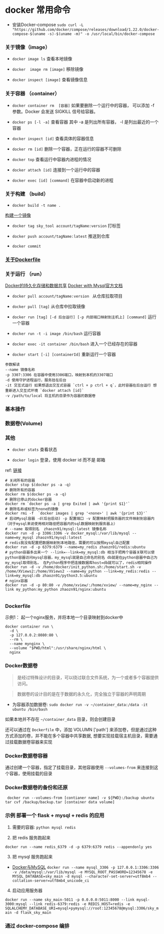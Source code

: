 # docker 常用命令

* 安装Docker-compose
` sudo curl -L "https://github.com/docker/compose/releases/download/1.22.0/docker-compose-$(uname -s)-$(uname -m)" -o /usr/local/bin/docker-compose `

### 关于镜像（image）

 * `docker image ls` 查看本地镜像

 * `docker  image rm [image]` 移除镜像

 * `docker inspect [image]` 查看镜像信息

### 关于容器 （container）

* `docker container rm  [容器]` 如果要删除一个运行中的容器， 可以添加 -f 参数。Docker 会发送 SIGKILL 信号给容器。

* `docker ps [-l -a]` 查看容器 其中 -a 是列出所有容器， -l 是列出最近的一个容器

* `docker inspect [id]` 查看具体的容器信息

* `docker rm [id]`  删除一个容器，正在运行的容器不可删除

* `docker top` 查看运行中容器内进程的情况

* `docker attach [id]` 连接到一个运行中的容器

* `docker exec [id] [command]` 在容器中启动新的进程


### 关于构建 （build）

* `docker build -t name .` 

[构建一个镜像](https://www.runoob.com/docker/docker-build-command.html)

* `docker tag sky_tool account/tagName:version` 打标签

* `docker push account/tagName:latest` 推送到仓库

* `docker commit `

### [关于Dockerfile](#Dockerfile)

### 关于运行 （run）

[Docker的持久化存储和数据共享](https://juejin.im/post/5b6d4439f265da0f800e0d5a)
[Docker with Mysql官方文档](https://yeasy.gitbooks.io/docker_practice/appendix/repo/mysql.html)

* `docker pull account/tagName:version ` 从仓库拉取项目

* `docker pull [tag]` 从仓库中拉取镜像

* `docker run [tag] [-d 后台运行] [-p 内部端口映射到主机上] [command]` 运行一个容器

* `docker run -t -i image /bin/bash` 运行容器

* `docker exec -it container /bin/bash` 进入一个已经存在的容器

* `docker start [-i] [containerId]` 重新运行一个容器

```
参数解读
--name 镜像名称
-p 3307:3306 在容器中使用3306端口，映射到本机的3307端口
-d 使用守护进程运行，服务挂在后台
-it 交互式运行 如果想退出交互式容器 `ctrl + p ctrl + q`，此时容器在后台运行 想重新进入交互式环境 `docker attach [id]`
-v /path/to/local 将主机的目录作为容器的数据卷
```

### 基本操作


### 数据卷(Volume)


### 其他

* `docker stats` 查看状态

* `docker login` 登录，使用 docker id 而不是 邮箱

ref: [链接](https://www.jianshu.com/p/9f13d02028c5)
```
# 关闭所有的容器
docker stop $(docker ps -a -q)
# 删除所有的容器
docker rm $(docker ps -a -q)
# 删除已停止的docker容器
docker rm `docker ps -a | grep Exited | awk '{print $1}'`
# 删除名称或标签为none的镜像
docker rmi -f  `docker images | grep '<none>' | awk '{print $3}'` 
# 启动Mysql容器 -d(后台启动) -p 配置端口 -v 配置映射把服务器的文件映射到容器内（对于mysql来说使用相对路径把容器内的sql数据映射到服务器上）
# --name 取得别名  zhaozn91/mysql:latest 镜像名称 
docker run -d -p 3306:3306 -v docker_mysql:/var/lib/mysql --name=my_mysql zhaozn91/mysql:latest
# redis我没有配置把数据映射到本地路径，需要的可以按照mysql自己配置
docker run -d -p 6379:6379 --name=my_redis zhaozn91/redis:ubuntu
# python容器多出来一个 --link=--link=my_mysql:db 相当于把两个容器关联可以使python容器访问mysql容器，my_mysql就是自己命名的别名 db就是在python容器中自己为my_mysql取得别名， 在Python程序中把连接数据库host=db就可以了，redis相同操作
docker run -d -v /home/docker/init_python.sh:/home/start.sh -v /home/XViews2:/home/XViews2 --name=my_python --link=my_redis:redis --link=my_mysql:db zhaozn91/python3.5:ubuntu
# nginx容器
docker run -d -p 80:80 -v /home/xview/:/home/xview/ --name=my_nginx --link my_python:my_python zhaozn91/nginx:ubuntu


```


### Dockerfile

示例1：
起一个nginx服务，并将本地一个目录映射到docker中
``` shell
docker container run \
  -d \
  -p 127.0.0.2:8080:80 \
  --rm \
  --name mynginx \
  --volume "$PWD/html":/usr/share/nginx/html \
  nginx

```

### Docker数据卷

> 是经过特殊设计的目录，可以绕过联合文件系统，为一个或者多个容器提供访问。

> 数据卷的设计目的是在于数据的永久化，完全独立于容器的声明周期

 * 为容器添加数据卷: ` sudo docker run -v ~/container_data:/data -it ubuntu /bin/bash `

 如果本地并不存在 `~/container_data` 目录，则会创建目录

 还可以通过在 `Dockerfile` 中，添加 VOLUMN ['path'] 来添加卷，但是通过这种方式添加的卷，并不能在多个容器中共享数据, 想要实现挂载宿主机目录，需要通过挂载数据卷容器来实现

 ### Docker数据卷容器

 通过创建一个容器，指定了挂载目录，其他容器使用 `--volumes-from` 来连接到这个容器，使用挂载的目录

 ### Docker数据卷的备份和还原 
 
 ` docker run --volumes-from [contianer name] -v ${PWD}:/backup ubuntu tar cvf /backup/backup.tar [container data volume]`


 ### 示例 部署一个 flask + mysql + redis 的应用

1. 需要的容器: `python mysql redis`

2. 把 redis 服务跑起来

` docker run --name redis_6379 -d -p 6379:6379 redis --appendonly yes `

3. 把 mysql 服务跑起来

* [Docker与MySQL](https://juejin.im/post/5cb832f06fb9a068ad1b1739)
` docker run --name mysql_3306 -p 127.0.0.1:3306:3306 -v /data/mysql:/var/lib/mysql -e MYSQL_ROOT_PASSWORD=12345678 -e MYSQL_DATABASE=sky_main -d mysql --character-set-server=utf8mb4 --collation-server=utf8mb4_unicode_ci `

4. 启动应用服务器

`docker run --name sky_main-5011 -p 0.0.0.0:5011:8000 --link mysql-3000:mysql --link redis-6379:redis -e REDIS_HOST=redis -e SQLALCHEMY_DATABASE_URI=mysql+pymysql://root:12345678@mysql:3306/sky_main -d flask_sky_main `

### 通过 docker-compose 编排
